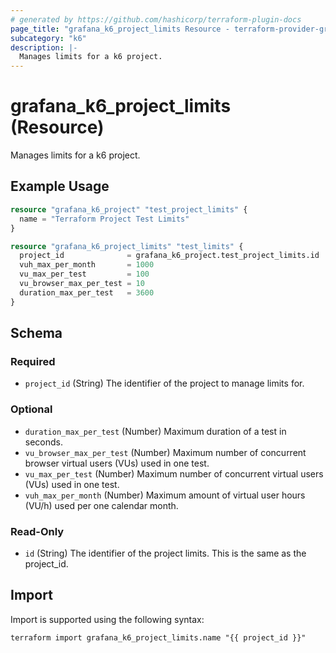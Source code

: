 ```yaml
---
# generated by https://github.com/hashicorp/terraform-plugin-docs
page_title: "grafana_k6_project_limits Resource - terraform-provider-grafana"
subcategory: "k6"
description: |-
  Manages limits for a k6 project.
---
```


# grafana_k6_project_limits (Resource)

Manages limits for a k6 project.

## Example Usage

```terraform
resource "grafana_k6_project" "test_project_limits" {
  name = "Terraform Project Test Limits"
}

resource "grafana_k6_project_limits" "test_limits" {
  project_id              = grafana_k6_project.test_project_limits.id
  vuh_max_per_month       = 1000
  vu_max_per_test         = 100
  vu_browser_max_per_test = 10
  duration_max_per_test   = 3600
}
```

<!-- schema generated by tfplugindocs -->
## Schema

### Required

- `project_id` (String) The identifier of the project to manage limits for.

### Optional

- `duration_max_per_test` (Number) Maximum duration of a test in seconds.
- `vu_browser_max_per_test` (Number) Maximum number of concurrent browser virtual users (VUs) used in one test.
- `vu_max_per_test` (Number) Maximum number of concurrent virtual users (VUs) used in one test.
- `vuh_max_per_month` (Number) Maximum amount of virtual user hours (VU/h) used per one calendar month.

### Read-Only

- `id` (String) The identifier of the project limits. This is the same as the project_id.

## Import

Import is supported using the following syntax:

```shell
terraform import grafana_k6_project_limits.name "{{ project_id }}"
```
